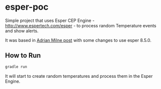 # esper-poc
Simple project that uses Esper CEP Engine - http://www.espertech.com/esper - to process random Temperature events and show alerts.
 
It was based in [Adrian Milne post](https://www.adrianmilne.com/complex-event-processing-made-easy/) with some changes to use esper 8.5.0.

## How to Run
```bash
gradle run
```
It will start to create random temperatures and process them in the Esper Engine.
